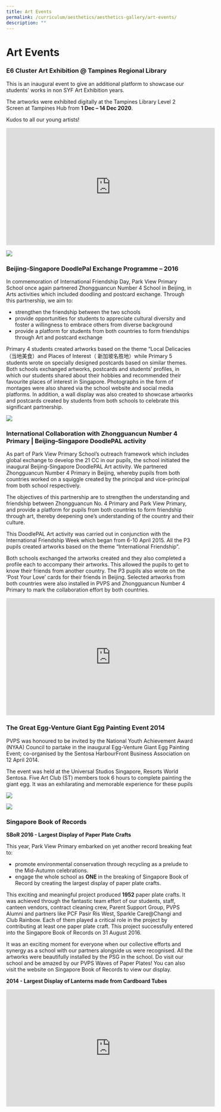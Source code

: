 ```yaml
---
title: Art Events
permalink: /curriculum/aesthetics/aesthetics-gallery/art-events/
description: ""
---
```

# **Art Events**

### E6 Cluster Art Exhibition @ Tampines Regional Library

This is an inaugural event to give an additional platform to showcase our students' works in non SYF Art Exhibition years.  
  
The artworks were exhibited digitally at the Tampines Library Level 2 Screen at Tampines Hub from **1 Dec – 14 Dec 2020**.  
  
Kudos to all our young artists!


<iframe width="560" height="315" src="https://www.youtube.com/embed/Fvj690mE4WU" title="YouTube video player" frameborder="0" allow="accelerometer; autoplay; clipboard-write; encrypted-media; gyroscope; picture-in-picture" allowfullscreen></iframe>



![](/images/E6%20Cluster%20Art%20Exhibition.jpg)


### Beijing-Singapore DoodlePal Exchange Programme – 2016

In commemoration of International Friendship Day, Park View Primary School once again partnered Zhongguancun Number 4 School in Beijing, in Arts activities which included doodling and postcard exchange. Through this partnership, we aim to:

*   strengthen the friendship between the two schools
*   provide opportunities for students to appreciate cultural diversity and foster a willingness to embrace others from diverse background
*   provide a platform for students from both countries to form friendships through Art and postcard exchange

Primary 4 students created artworks based on the theme “Local Delicacies （当地美食）and Places of Interest（ 新加坡名胜地）while Primary 5 students wrote on specially designed postcards based on similar themes. Both schools exchanged artworks, postcards and students’ profiles, in which our students shared about their hobbies and recommended their favourite places of interest in Singapore. Photographs in the form of montages were also shared via the school website and social media platforms. In addition, a wall display was also created to showcase artworks and postcards created by students from both schools to celebrate this significant partnership.

![](/images/Untitled_1.jpg)


### International Collaboration with Zhongguancun Number 4 Primary | Beijing–Singapore DoodlePAL activity

As part of Park View Primary School’s outreach framework which includes global exchange to develop the 21 CC in our pupils, the school initiated the inaugural Beijing-Singapore DoodlePAL Art activity. We partnered Zhongguancun Number 4 Primary in Beijing, whereby pupils from both countries worked on a squiggle created by the principal and vice-principal from both school respectively.

The objectives of this partnership are to strengthen the understanding and friendship between Zhongguancun No. 4 Primary and Park View Primary, and provide a platform for pupils from both countries to form friendship through art, thereby deepening one’s understanding of the country and their culture.

This DoodlePAL Art activity was carried out in conjunction with the International Friendship Week which began from 6-10 April 2015. All the P3 pupils created artworks based on the theme “International Friendship”.

Both schools exchanged the artworks created and they also completed a profile each to accompany their artworks. This allowed the pupils to get to know their friends from another country. The P3 pupils also wrote on the ‘Post Your Love’ cards for their friends in Beijing. Selected artworks from both countries were also installed in PVPS and Zhongguancun Number 4 Primary to mark the collaboration effort by both countries.


<iframe width="560" height="315" src="https://www.youtube.com/embed/r1KMXjeatdw?start=1" title="YouTube video player" frameborder="0" allow="accelerometer; autoplay; clipboard-write; encrypted-media; gyroscope; picture-in-picture" allowfullscreen></iframe>










### The Great Egg-Venture Giant Egg Painting Event 2014

PVPS was honoured to be invited by the National Youth Achievement Award (NYAA) Council to partake in the inaugural Egg-Venture Giant Egg Painting Event; co-organised by the Sentosa HarbourFront Business Association on 12 April 2014.

The event was held at the Universal Studios Singapore, Resorts World Sentosa. Five Art Club (ST) members took 6 hours to complete painting the giant egg. It was an exhilarating and memorable experience for these pupils

![](/images/Great%20Egg%20Venture%20Event%202014%20Part%201.jpg)

![](/images/Great%20Egg%20Venture%20Event%202014%20Part%202.jpg)


### Singapore Book of Records

**SBoR 2016 - Largest Display of Paper Plate Crafts**

This year, Park View Primary embarked on yet another record breaking feat to:

*   promote environmental conservation through recycling as a prelude to the Mid-Autumn celebrations.
*   engage the whole school as **ONE** in the breaking of Singapore Book of Record by creating the largest display of paper plate crafts.

This exciting and meaningful project produced **1952** paper plate crafts. It was achieved through the fantastic team effort of our students, staff, canteen vendors, contract cleaning crew, Parent Support Group, PVPS Alumni and partners like PCF Pasir Ris West, Sparkle Care@Changi and Club Rainbow. Each of them played a critical role in the project by contributing at least one paper plate craft. This project successfully entered into the Singapore Book of Records on 31 August 2016.

It was an exciting moment for everyone when our collective efforts and synergy as a school with our partners alongside us were recognised. All the artworks were beautifully installed by the PSG in the school. Do visit our school and be amazed by our PVPS Waves of Paper Plates! You can also visit the website on Singapore Book of Records to view our display.

**2014 - Largest Display of Lanterns made from Cardboard Tubes**






<iframe width="560" height="315" src="https://www.youtube.com/embed/nVihDPRa1mY?start=1" title="YouTube video player" frameborder="0" allow="accelerometer; autoplay; clipboard-write; encrypted-media; gyroscope; picture-in-picture" allowfullscreen></iframe>